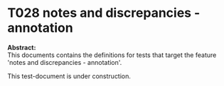 # T028 notes and discrepancies - annotation
**Abstract:**  
This documents contains the definitions for tests that target the feature 'notes and discrepancies - annotation'.  

This test-document is under construction.